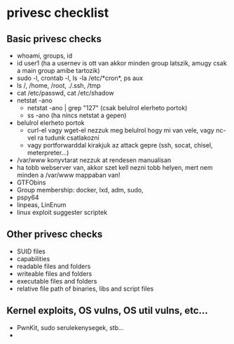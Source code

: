 # privesc checklist
## Basic privesc checks
* whoami, groups, id
* id user1 (ha a usernev is ott van akkor minden group latszik, amugy csak a main group amibe tartozik)
* sudo -l, crontab -l, ls -la /etc/&ast;cron&ast;, ps aux
* ls /, /home, /root, ./.ssh, /tmp
* cat /etc/passwd, cat /etc/shadow
* netstat -ano
  * netstat -ano | grep "127" (csak belulrol elerheto portok)
  * ss -ano (ha nincs netstat a gepen)
* belulrol elerheto portok
  * curl-el vagy wget-el nezzuk meg belulrol hogy mi van vele, vagy nc-vel ra tudunk csatlakozni
  * vagy portforwarddal kirakjuk az attack gepre (ssh, socat, chisel, meterpreter...)
* /var/www konyvtarat nezzuk at rendesen manualisan
* ha tobb webserver van, akkor szet kell nezni tobb helyen, mert nem minden a /var/www mappaban van!
* GTFObins
* Group membership: docker, lxd, adm, sudo,
* pspy64
* linpeas, LinEnum
* linux exploit suggester scriptek
## Other privesc checks
* SUID files
* capabilities
* readable files and folders
* writeable files and folders
* executable files and folders
* relative file path of binaries, libs and script files
## Kernel exploits, OS vulns, OS util vulns, etc...
* PwnKit, sudo serulekenysegek, stb...
* 
